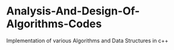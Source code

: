 # Analysis-And-Design-Of-Algorithms-Codes
Implementation of various Algorithms and Data Structures in c++
